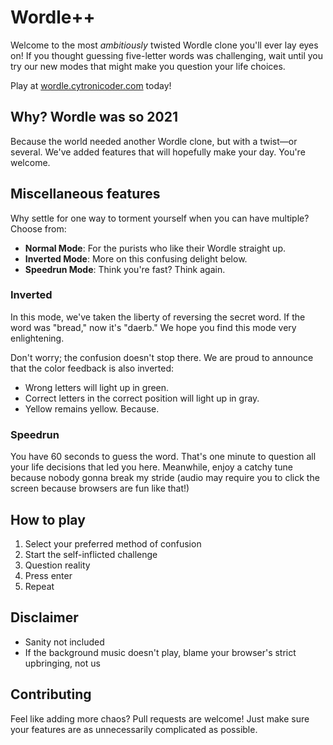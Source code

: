 # Wordle++

Welcome to the most _ambitiously_ twisted Wordle clone you'll ever lay eyes on! If you thought guessing five-letter words was challenging, wait until you try our new modes that might make you question your life choices.

Play at [wordle.cytronicoder.com](https://wpp.cytronicoder.com/) today!

## Why? Wordle was so 2021

Because the world needed another Wordle clone, but with a twist—or several. We've added features that will hopefully make your day. You're welcome.

## Miscellaneous features

Why settle for one way to torment yourself when you can have multiple? Choose from:

- **Normal Mode**: For the purists who like their Wordle straight up.
- **Inverted Mode**: More on this confusing delight below.
- **Speedrun Mode**: Think you're fast? Think again.

### Inverted

In this mode, we've taken the liberty of reversing the secret word. If the word was "bread," now it's "daerb." We hope you find this mode very enlightening.

Don't worry; the confusion doesn't stop there. We are proud to announce that the color feedback is also inverted:

- Wrong letters will light up in green.
- Correct letters in the correct position will light up in gray.
- Yellow remains yellow. Because.

### Speedrun

You have 60 seconds to guess the word. That's one minute to question all your life decisions that led you here. Meanwhile, enjoy a catchy tune because nobody gonna break my stride (audio may require you to click the screen because browsers are fun like that!)

## How to play

1. Select your preferred method of confusion
2. Start the self-inflicted challenge
3. Question reality
4. Press enter
5. Repeat

## Disclaimer

- Sanity not included
- If the background music doesn't play, blame your browser's strict upbringing, not us

## Contributing

Feel like adding more chaos? Pull requests are welcome! Just make sure your features are as unnecessarily complicated as possible.

